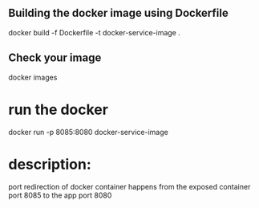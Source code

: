 ## Building the docker image using Dockerfile
docker build -f Dockerfile -t docker-service-image .

## Check your image
docker images

# run the docker
docker run -p 8085:8080 docker-service-image

# description:
port redirection of docker container happens from the exposed container port 8085 
to the app port 8080